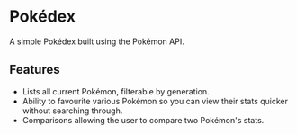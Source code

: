 # Pokédex

A simple Pokédex built using the Pokémon API.

## Features

- Lists all current Pokémon, filterable by generation.
- Ability to favourite various Pokémon so you can view their stats quicker without searching through.
- Comparisons allowing the user to compare two Pokémon's stats.

